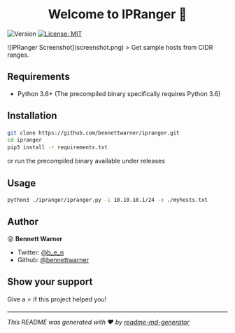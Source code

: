 <h1 align="center">Welcome to IPRanger 🤠</h1>
<p>
  <img alt="Version" src="https://img.shields.io/badge/version-2005-blue.svg?cacheSeconds=2592000" />
  <a href="#" target="_blank">
    <img alt="License: MIT" src="https://img.shields.io/badge/License-MIT-yellow.svg" />
  </a>
</p>
![IPRanger Screenshot](screenshot.png)
> Get sample hosts from CIDR ranges.

## Requirements
* Python 3.6+
(The precompiled binary specifically requires Python 3.6)

## Installation
```sh
git clone https://github.com/bennettwarner/ipranger.git
cd ipranger
pip3 install -r requirements.txt
```
or run the precompiled binary available under releases

## Usage

```sh
python3 ./ipranger/ipranger.py -i 10.10.10.1/24 -o ./myhosts.txt
```

## Author

😝 **Bennett Warner**

* Twitter: [@b_e_n](https://twitter.com/b_e_n)
* Github: [@bennettwarner](https://github.com/bennettwarner)


## Show your support

Give a ⭐️ if this project helped you!

***
_This README was generated with ❤️ by [readme-md-generator](https://github.com/kefranabg/readme-md-generator)_
